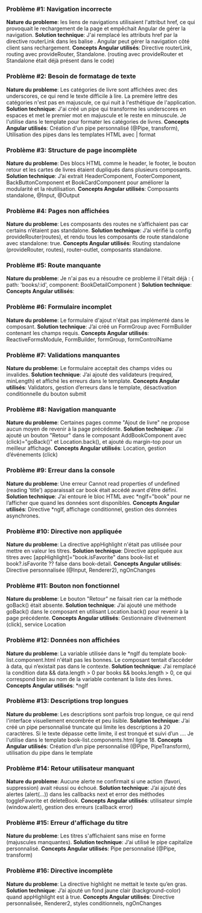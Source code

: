 ### Problème #1: Navigation incorrecte
**Nature du probleme**: les liens de navigations utilisaient l'attribut href, ce qui provoquait le rechargement de la page et empêchait Angular de gérer la navigation.
**Solution technique**: J'ai remplacé les attributs href par la directive routerLink dans les balise <a>. Angular peut gérer la navigation côté client sans rechargement.
**Concepts Angular utilisés**: Directive routerLink, routing avec provideRouter, Standalone. (routing avec provideRouter et Standalone était déjà présent dans le code)

### Problème #2: Besoin de formatage de texte
**Nature du probleme**: Les catégories de livre sont affichées avec des underscores, ce qui rend le texte difficile à lire. La premère lettre des catégories n'est pas en majuscule, ce qui nuit à l'esthétique de l'application.
**Solution technique**: J'ai créé un pipe qui transforme les underscores en espaces et met le premier mot en majuscule et le reste en minuscule. Je l'utilise dans le template pour formater les catégories de livres.
**Concepts Angular utilisés**: Création d'un pipe personnalisé (@Pipe, transform), Utilisation des pipes dans les templates HTML avec | format

### Problème #3: Structure de page incomplète
**Nature du probleme**: Des blocs HTML comme le header, le footer, le bouton retour et les cartes de livres étaient dupliqués dans plusieurs composants.
**Solution technique**: J’ai extrait HeaderComponent, FooterComponent, BackButtonComponent et BookCardComponent pour améliorer la modularité et la réutilisation.
**Concepts Angular utilisés**: Composants standalone, @Input, @Output

### Problème #4: Pages non affichées
**Nature du probleme**: Les composants des routes ne s’affichaient pas car certains n’étaient pas standalone.
**Solution technique**:  J’ai vérifié la config provideRouter(routes), et rendu tous les composants de route standalone avec standalone: true.
**Concepts Angular utilisés**:  Routing standalone (provideRouter, routes), router-outlet, composants standalone.

### Problème #5: Route manquante
**Nature du probleme**: Je n'ai pas eu a résoudre ce probleme il l'était déjà : { path: 'books/:id', component: BookDetailComponent }
**Solution technique**:
**Concepts Angular utilisés**:

### Problème #6: Formulaire incomplet
**Nature du probleme**: Le formulaire d'ajout n'était pas implémenté dans le composant.
**Solution technique**: J’ai créé un FormGroup avec FormBuilder contenant les champs requis.
**Concepts Angular utilisés**: ReactiveFormsModule, FormBuilder, formGroup, formControlName

### Problème #7: Validations manquantes
**Nature du probleme**: Le formulaire acceptait des champs vides ou invalides.
**Solution technique**: J’ai ajouté des validateurs (required, minLength) et affiché les erreurs dans le template.
**Concepts Angular utilisés**: Validators, gestion d’erreurs dans le template, désactivation conditionnelle du bouton submit

### Problème #8: Navigation manquante
**Nature du probleme**: Certaines pages comme "Ajout de livre" ne propose aucun moyen de revenir à la page précédente.
**Solution technique**: J’ai ajouté un bouton "Retour" dans le composant AddBookComponent avec (click)="goBack()" et Location.back(), et ajouté du margin-top pour un meilleur affichage.
**Concepts Angular utilisés**: Location, gestion d’événements (click)

### Problème #9: Erreur dans la console
**Nature du probleme**: Une erreur Cannot read properties of undefined (reading 'title') apparaissait car book était accédé avant d’être défini.
**Solution technique**: J’ai entouré le bloc HTML avec *ngIf="book" pour ne l’afficher que quand les données sont disponibles.
**Concepts Angular utilisés**: Directive *ngIf, affichage conditionnel, gestion des données asynchrones.

### Problème #10: Directive non appliquée
**Nature du probleme**: La directive appHighlight n'était pas utilisée pour mettre en valeur les titres.
**Solution technique**: Directive appliquée aux titres avec [appHighlight]="book.isFavorite" dans book-list et book?.isFavorite ?? false dans book-detail.
**Concepts Angular utilisés**: Directive personnalisée (@Input, Renderer2), ngOnChanges

### Problème #11: Bouton non fonctionnel
**Nature du probleme**: Le bouton "Retour" ne faisait rien car la méthode goBack() était absente.
**Solution technique**: J’ai ajouté une méthode goBack() dans le composant en utilisant Location.back() pour revenir à la page précédente.
**Concepts Angular utilisés**: Gestionnaire d’événement (click), service Location

### Problème #12: Données non affichées
**Nature du probleme**: La variable utilisée dans le *ngIf du template book-list.component.html n'était pas les bonnes. Le composant tentait d’accéder à data, qui n’existait pas dans le contexte.
**Solution technique**: J’ai remplacé la condition data && data.length > 0 par books && books.length > 0, ce qui correspond bien au nom de la variable contenant la liste des livres.
**Concepts Angular utilisés**: *ngIf

### Problème #13: Descriptions trop longues
**Nature du probleme**: Les descriptions sont parfois trop longue, ce qui rend l'interface visuellement encombrée et peu lisible.
**Solution technique**: J’ai créé un pipe personnalisé truncate qui limite les descriptions à 20 caractères. Si le texte dépasse cette limite, il est tronqué et suivi d’un …. Je l'utilise dans le template book-list.components.html ligne 18.
**Concepts Angular utilisés**: Création d’un pipe personnalisé (@Pipe, PipeTransform), utilisation du pipe dans le template

### Problème #14: Retour utilisateur manquant
**Nature du probleme**: Aucune alerte ne confirmait si une action (favori, suppression) avait réussi ou échoué.
**Solution technique**: J’ai ajouté des alertes (alert(...)) dans les callbacks next et error des méthodes toggleFavorite et deleteBook.
**Concepts Angular utilisés**: utilisateur simple (window.alert), gestion des erreurs (callback error)

### Problème #15: Erreur d'affichage du titre
**Nature du probleme**: Les titres s'affichaient sans mise en forme (majuscules manquantes).
**Solution technique**: J’ai utilisé le pipe capitalize personnalisé.
**Concepts Angular utilisés**: Pipe personnalisé (@Pipe, transform)

### Problème #16: Directive incomplète
**Nature du probleme**: La directive highlight ne mettait le texte qu’en gras.
**Solution technique**: J’ai ajouté un fond jaune clair (background-color) quand appHighlight est à true.
**Concepts Angular utilisés**: Directive personnalisée, Renderer2, styles conditionnels, ngOnChanges

